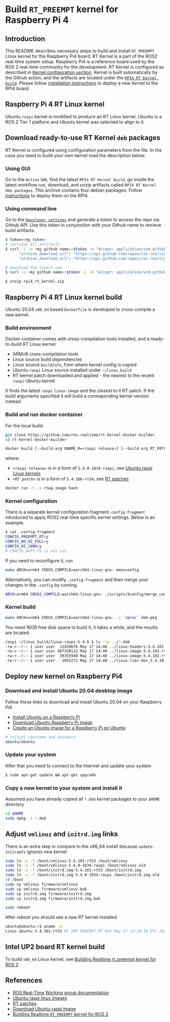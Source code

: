 # Build ```RT_PREEMPT``` kernel for Raspberry Pi 4

## Introduction

This README describes necessary steps to build and install ```RT_PREEMPT``` Linux kernel for the Raspberry Pi4 board. RT Kernel is a part of the ROS2 real-time system setup. Raspberry Pi4 is a reference board used by the ROS 2 real-time community for the development. RT Kernel is configured as described in [Kernel configuration section](#kernel-configuration). Kernel is built automatically by the Github action, and the artifacts are located under the [```RPI4 RT Kernel build```](https://github.com/ros-realtime/rt-kernel-docker-builder/actions/workflows/rpi4-kernel-build.yml). Please follow [installation instructions](#deploy-new-kernel-on-raspberry-pi4) to deploy a new kernel to the RPI4 board.

## Raspberry Pi 4 RT Linux kernel

Ubuntu ```raspi``` kernel is modified to produce an RT Linux kernel. Ubuntu is a ROS 2 Tier 1 platform and Ubuntu kernel was selected to align to it.  

## Download ready-to-use RT Kernel ```deb``` packages

RT Kernel is configured using configuration parameters from the [](.config-fragment) file. In the case you need to build your own kernel read the description below.

### Using GUI

Go to the ```Action``` tab, find the latest ```RPI4 RT Kernel build```, go inside the latest workflow run, download, and unzip artifacts called ```RPI4 RT Kernel deb packages```. This archive contains four debian packages. Follow [instructions](#deploy-new-kernel-on-raspberry-pi4) to deploy them on the RPI4.

### Using command line

Go to the [```Developer settings```](https://github.com/settings/tokens) and generate a token to access the repo via Github API. Use this token in conjunction with your Github name to retrieve build artifacts.

```bash
$ token=<my_token>
# rertieve all artifacts
$ curl -i -u <my github name>:$token -H "Accept: application/vnd.github.v3+json" https://api.github.com/repos/ros-realtime/rt-kernel-docker-builder/actions/artifacts | grep archive_download_url
      "archive_download_url": "https://api.github.com/repos/ros-realtime/rt-kernel-docker-builder/actions/artifacts/91829081/zip",
      "archive_download_url": "https://api.github.com/repos/ros-realtime/rt-kernel-docker-builder/actions/artifacts/91534731/zip",

# download the latest one
$ curl -u <my github name>:$token -L -H "Accept: application/vnd.github.v3+json"  https://api.github.com/repos/ros-realtime/rt-kernel-docker-builder/actions/artifacts/91829081/zip  --output rpi4_rt_kernel.zip

$ unzip rpi4_rt_kernel.zip
```

## Raspberry Pi 4 RT Linux kernel build

Ubuntu 20.04 ```x86_64``` based ```Dockerfile``` is developed to cross-compile a new kernel.

### Build environment

Docker container comes with cross-compilation tools installed, and a ready-to-build RT Linux kernel:

* ARMv8 cross-compilation tools
* Linux source build dependencies
* Linux source ```buildinfo```, from where kernel config is copied
* Ubuntu ```raspi``` Linux source installed under ```~/linux_build```
* RT kernel patch downloaded and applied - the nearest to the recent ```raspi``` Ubuntu kernel

It finds the latest ```raspi``` ```linux-image``` and the closest to it RT patch. If the build arguments specified it will build a corresponding kernel version instead.

### Build and run docker container

For the local build:

```bash
git clone https://github.com/ros-realtime/rt-kernel-docker-builder
cd rt-kernel-docker-builder
```

```bash
docker build [--build-arg UNAME_R=<raspi release>] [--build-arg RT_PATCH=<RT patch>] -t rtwg-image .
```

where:

* ```<raspi release>``` is in a form of ```5.4.0-1034-raspi```,  see [Ubuntu raspi Linux kernels](https://packages.ubuntu.com/search?suite=default&section=all&arch=any&keywords=linux-image-5.4&searchon=names)
* ```<RT patch>``` is in a form of ```5.4.106-rt54```, see [RT patches](http://cdn.kernel.org/pub/linux/kernel/projects/rt/5.4/older)

```bash
docker run -t -i rtwg-image bash
```

### Kernel configuration

There is a separate kernel configuration fragment```.config-fragment``` introduced to apply ROS2 real-time specific kernel settings. Below is an example:

```bash
$ cat .config-fragment
CONFIG_PREEMPT_RT=y
CONFIG_NO_HZ_FULL=y
CONFIG_HZ_1000=y
# CONFIG_AUFS_FS is not set
```

If you need to reconfigure it, run

```bash
make ARCH=arm64 CROSS_COMPILE=aarch64-linux-gnu- menuconfig
```

Alternatively, you can modify ```.config-fragment``` and then merge your changes in the ```.config``` by running

```bash
ARCH=arm64 CROSS_COMPILE=aarch64-linux-gnu- ./scripts/kconfig/merge_config.sh .config $HOME/linux_build/.config-fragment
```

### Kernel build

```bash
make ARCH=arm64 CROSS_COMPILE=aarch64-linux-gnu- -j `nproc` deb-pkg
```

You need 16GB free disk space to build it, it takes a while, and the results are located:

```bash
raspi ~/linux_build/linux-raspi-5.4.0 $ ls -la ../*.deb
-rw-r--r-- 1 user user  11430676 May 17 14:40 ../linux-headers-5.4.101-rt53_5.4.101-rt53-1_arm64.deb
-rw-r--r-- 1 user user 487338132 May 17 14:40 ../linux-image-5.4.101-rt53-dbg_5.4.101-rt53-1_arm64.deb
-rw-r--r-- 1 user user  39355940 May 17 14:40 ../linux-image-5.4.101-rt53_5.4.101-rt53-1_arm64.deb
-rw-r--r-- 1 user user   1055272 May 17 14:40 ../linux-libc-dev_5.4.101-rt53-1_arm64.deb
```

## Deploy new kernel on Raspberry Pi4

### Download and install Ubuntu 20.04 desktop image

Follow these links to download and install Ubuntu 20.04 on your Raspberry Pi4

* [Install Ubuntu on a Raspberry Pi](https://ubuntu.com/download/raspberry-pi)
* [Download Ubuntu Raspberry Pi image](https://ubuntu.com/download/raspberry-pi/thank-you?version=20.04&architecture=arm64+raspi)
* [Create an Ubuntu image for a Raspberry Pi on Ubuntu](https://ubuntu.com/tutorials/create-an-ubuntu-image-for-a-raspberry-pi-on-ubuntu#2-on-your-ubuntu-machine)

```bash
# initial username and password
ubuntu/ubuntu
```

### Update your system

After that you need to connect to the Internet and update your system

```bash
$ sudo apt-get update && apt-get upgrade
```

### Copy a new kernel to your system and install it

Assumed you have already copied all ```*.deb``` kernel packages to your ```$HOME``` directory

```bash
cd $HOME
sudo dpkg -i *.deb
```

## Adjust ```vmlinuz``` and ```initrd.img``` links

There is an extra step in compare to the x86_64 install because ```update-initramfs``` ignores new kernel

```bash
sudo ln -s -f /boot/vmlinuz-5.4.101-rt53 /boot/vmlinuz
sudo ln -s -f /boot/vmlinuz-5.4.0-1034-raspi /boot/vmlinuz.old
sudo ln -s -f /boot/initrd.img-5.4.101-rt53 /boot/initrd.img
sudo ln -s -f /boot/initrd.img-5.4.0-1034-raspi /boot/initrd.img.old
cd /boot
sudo cp vmlinuz firmware/vmlinuz
sudo cp vmlinuz firmware/vmlinuz.bak
sudo cp initrd.img firmware/initrd.img
sudo cp initrd.img firmware/initrd.img.bak

sudo reboot
```

After reboot you should see a new RT kernel installed

```bash
ubuntu@ubuntu:~$ uname -a
Linux ubuntu 5.4.101-rt53 #1 SMP PREEMPT_RT Mon May 17 12:10:16 UTC 2021 aarch64 aarch64 aarch64 GNU/Linux
```

## Intel UP2 board RT kernel build

To build ```x86_64``` Linux kernel, see [Building Realtime rt_preempt kernel for ROS 2](https://index.ros.org/doc/ros2/Tutorials/Building-Realtime-rt_preempt-kernel-for-ROS-2)

## References

* [ROS Real-Time Working group documentation](https://real-time-working-group.readthedocs.io/en/rolling/Guides/Real-Time-Operating-System-Setup/Real-Time-Linux/rt_linux_index.html)
* [Ubuntu raspi linux images](https://packages.ubuntu.com/search?suite=default&section=all&arch=any&keywords=linux-image-5.4&searchon=names)
* [RT patches](http://cdn.kernel.org/pub/linux/kernel/projects/rt/5.4/older)
* [Download Ubuntu raspi image](https://ubuntu.com/download/raspberry-pi/thank-you?version=20.04&architecture=arm64+raspi)
* [Building Realtime ```RT_PREEMPT``` kernel for ROS 2](https://index.ros.org/doc/ros2/Tutorials/Building-Realtime-rt_preempt-kernel-for-ROS-2/)
